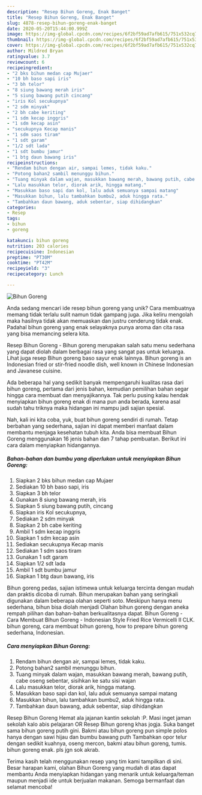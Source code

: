 ```yaml
---
description: "Resep Bihun Goreng, Enak Banget"
title: "Resep Bihun Goreng, Enak Banget"
slug: 4878-resep-bihun-goreng-enak-banget
date: 2020-05-20T15:44:00.999Z
image: https://img-global.cpcdn.com/recipes/6f2bf59ad7afb615/751x532cq70/bihun-goreng-foto-resep-utama.jpg
thumbnail: https://img-global.cpcdn.com/recipes/6f2bf59ad7afb615/751x532cq70/bihun-goreng-foto-resep-utama.jpg
cover: https://img-global.cpcdn.com/recipes/6f2bf59ad7afb615/751x532cq70/bihun-goreng-foto-resep-utama.jpg
author: Mildred Bryan
ratingvalue: 3.7
reviewcount: 6
recipeingredient:
- "2 bks bihun medan cap Mujaer"
- "10 bh baso sapi iris"
- "3 bh telor"
- "8 siung bawang merah iris"
- "5 siung bawang putih cincang"
- "iris Kol secukupnya"
- "2 sdm minyak"
- "2 bh cabe keriting"
- "1 sdm kecap inggris"
- "1 sdm kecap asin"
- "secukupnya Kecap manis"
- "1 sdm saos tiram"
- "1 sdt garam"
- "1/2 sdt lada"
- "1 sdt bumbu jamur"
- "1 btg daun bawang iris"
recipeinstructions:
- "Rendam bihun dengan air, sampai lemes, tidak kaku."
- "Potong bahan2 sambil menunggu bihun."
- "Tuang minyak dalam wajan, masukkan bawang merah, bawang putih, cabe oseng sebentar, sisihkan ke satu sisi wajan"
- "Lalu masukkan telor, diorak arik, hingga matang."
- "Masukkan baso sapi dan kol, lalu aduk semuanya sampai matang"
- "Masukkan bihun, lalu tambahkan bumbu2, aduk hingga rata."
- "Tambahkan daun bawang, aduk sebentar, siap dihidangkan"
categories:
- Resep
tags:
- bihun
- goreng

katakunci: bihun goreng 
nutrition: 203 calories
recipecuisine: Indonesian
preptime: "PT30M"
cooktime: "PT42M"
recipeyield: "3"
recipecategory: Lunch

---
```



![Bihun Goreng](https://img-global.cpcdn.com/recipes/6f2bf59ad7afb615/751x532cq70/bihun-goreng-foto-resep-utama.jpg)

Anda sedang mencari ide resep bihun goreng yang unik? Cara membuatnya memang tidak terlalu sulit namun tidak gampang juga. Jika keliru mengolah maka hasilnya tidak akan memuaskan dan justru cenderung tidak enak. Padahal bihun goreng yang enak selayaknya punya aroma dan cita rasa yang bisa memancing selera kita.

Resep Bihun Goreng - Bihun goreng merupakan salah satu menu sederhana yang dapat diolah dalam berbagai rasa yang sangat pas untuk keluarga. Lihat juga resep Bihun goreng baso sayur enak lainnya. Bihun goreng is an Indonesian fried or stir-fried noodle dish, well known in Chinese Indonesian and Javanese cuisine.

Ada beberapa hal yang sedikit banyak mempengaruhi kualitas rasa dari bihun goreng, pertama dari jenis bahan, kemudian pemilihan bahan segar hingga cara membuat dan menyajikannya. Tak perlu pusing kalau hendak menyiapkan bihun goreng enak di mana pun anda berada, karena asal sudah tahu triknya maka hidangan ini mampu jadi sajian spesial.


Nah, kali ini kita coba, yuk, buat bihun goreng sendiri di rumah. Tetap berbahan yang sederhana, sajian ini dapat memberi manfaat dalam membantu menjaga kesehatan tubuh kita. Anda bisa membuat Bihun Goreng menggunakan 16 jenis bahan dan 7 tahap pembuatan. Berikut ini cara dalam menyiapkan hidangannya.

<!--inarticleads1-->

##### Bahan-bahan dan bumbu yang diperlukan untuk menyiapkan Bihun Goreng:

1. Siapkan 2 bks bihun medan cap Mujaer
1. Sediakan 10 bh baso sapi, iris
1. Siapkan 3 bh telor
1. Gunakan 8 siung bawang merah, iris
1. Siapkan 5 siung bawang putih, cincang
1. Siapkan iris Kol secukupnya,
1. Sediakan 2 sdm minyak
1. Siapkan 2 bh cabe keriting
1. Ambil 1 sdm kecap inggris
1. Siapkan 1 sdm kecap asin
1. Sediakan secukupnya Kecap manis
1. Sediakan 1 sdm saos tiram
1. Gunakan 1 sdt garam
1. Siapkan 1/2 sdt lada
1. Ambil 1 sdt bumbu jamur
1. Siapkan 1 btg daun bawang, iris


Bihun goreng pedas, sajian istimewa untuk keluarga tercinta dengan mudah dan praktis dicoba di rumah. Bihun merupakan bahan yang seringkali digunakan dalam beberapa olahan seperti soto. Meskipun hanya menu sederhana, bihun bisa diolah menjadi Olahan bihun goreng dengan aneka rempah pilihan dan bahan-bahan berkualitasnya dapat. Bihun Goreng - Cara Membuat Bihun Goreng - Indonesian Style Fried Rice Vermicelli II CLK. bihun goreng, cara membuat bihun goreng, how to prepare bihun goreng sederhana, Indonesian. 

<!--inarticleads2-->

##### Cara menyiapkan Bihun Goreng:

1. Rendam bihun dengan air, sampai lemes, tidak kaku.
1. Potong bahan2 sambil menunggu bihun.
1. Tuang minyak dalam wajan, masukkan bawang merah, bawang putih, cabe oseng sebentar, sisihkan ke satu sisi wajan
1. Lalu masukkan telor, diorak arik, hingga matang.
1. Masukkan baso sapi dan kol, lalu aduk semuanya sampai matang
1. Masukkan bihun, lalu tambahkan bumbu2, aduk hingga rata.
1. Tambahkan daun bawang, aduk sebentar, siap dihidangkan


Resep Bihun Goreng Hemat ala jajanan kantin sekolah :P. Masi inget jaman sekolah kalo abis pelajaran OR Resep Bihun goreng khas jogja. Suka banget sama bihun goreng putih gini. Bakmi atau bihun goreng pun simple polos hanya dengan sawi hijau dan bumbu bawang puth Tambahkan opor telur dengan sedikit kuahnya, oseng mercon, bakmi atau bihun goreng, tumis. bihun goreng enak. pls jgn sok akrab. 

Terima kasih telah menggunakan resep yang tim kami tampilkan di sini. Besar harapan kami, olahan Bihun Goreng yang mudah di atas dapat membantu Anda menyiapkan hidangan yang menarik untuk keluarga/teman maupun menjadi ide untuk berjualan makanan. Semoga bermanfaat dan selamat mencoba!
